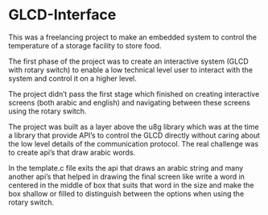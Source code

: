 # GLCD-Interface

This was a freelancing project to make an embedded system to control the temperature of a storage facility to store food.

The first phase of the project was to create an interactive system (GLCD with rotary switch) to enable a low technical level user to interact with the system and control it on a higher level.

The project didn’t pass the first stage which finished on creating interactive screens (both arabic and english) and navigating between these screens using the rotary switch.

The project was built as a layer above the u8g library which was at the time a library that provide API’s  to control the GLCD directly without caring about the low level details of the communication protocol. The real challenge was to create api’s that draw arabic words. 

In the template.c file exits the api that draws an arabic string and many another api’s that helped in drawing the final screen like write a word in centered in the middle of box that suits that word in the size and make the box shallow or filled to distinguish between the options when using the rotary switch.
